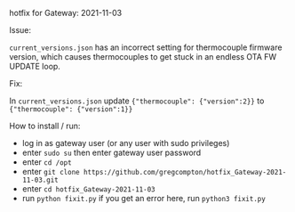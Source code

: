 hotfix for Gateway: 2021-11-03

Issue: 

`current_versions.json` has an incorrect setting for thermocouple firmware version, which 
causes thermocouples to get stuck in an endless OTA FW UPDATE loop.

Fix: 

In `current_versions.json` update `{"thermocouple": {"version":2}}` to `{"thermocouple": {"version":1}}`

How to install / run:

- log in as gateway user (or any user with sudo privileges)
- enter `sudo su` then enter gateway user password
- enter `cd /opt`
- enter `git clone https://github.com/gregcompton/hotfix_Gateway-2021-11-03.git`
- enter `cd hotfix_Gateway-2021-11-03`
- run `python fixit.py`  if you get an error here, run `python3 fixit.py`
